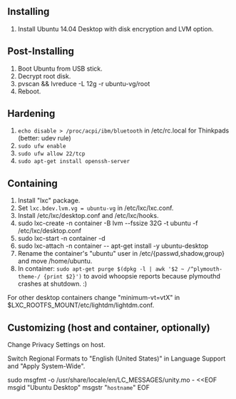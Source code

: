 Installing
----------

1. Install Ubuntu 14.04 Desktop with disk encryption and LVM option.

Post-Installing
---------------

1. Boot Ubuntu from USB stick.
2. Decrypt root disk.
3. pvscan && lvreduce -L 12g -r ubuntu-vg/root
4. Reboot.

Hardening
---------

1. `echo disable > /proc/acpi/ibm/bluetooth` in /etc/rc.local for Thinkpads (better: udev rule)
2. `sudo ufw enable`
3. `sudo ufw allow 22/tcp`
4. `sudo apt-get install openssh-server`

Containing
----------

1. Install "lxc" package.
2. Set `lxc.bdev.lvm.vg = ubuntu-vg` in /etc/lxc/lxc.conf.
3. Install /etc/lxc/desktop.conf and /etc/lxc/hooks.
4. sudo lxc-create -n container -B lvm --fssize 32G -t ubuntu -f /etc/lxc/desktop.conf
5. sudo lxc-start -n container -d
6. sudo lxc-attach -n container -- apt-get install -y ubuntu-desktop
7. Rename the container's "ubuntu" user in /etc/{passwd,shadow,group} and move /home/ubuntu.
8. In container: `sudo apt-get purge $(dpkg -l | awk '$2 ~ /^plymouth-theme-/ {print $2}')` to avoid whoopsie reports because plymouthd crashes at shutdown. :)

For other desktop containers change "minimum-vt=vtX" in $LXC_ROOTFS_MOUNT/etc/lightdm/lightdm.conf.

Customizing (host and container, optionally)
--------------------------------------------

Change Privacy Settings on host.

Switch Regional Formats to "English (United States)" in Language Support and "Apply System-Wide".

sudo msgfmt -o /usr/share/locale/en/LC_MESSAGES/unity.mo - <<EOF
msgid "Ubuntu Desktop"
msgstr "`hostname`"
EOF
